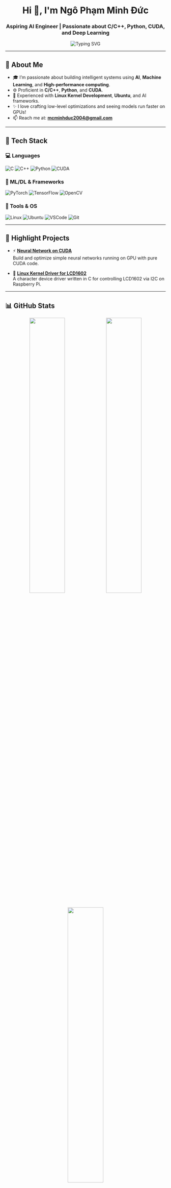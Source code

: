 <h1 align="center">Hi 👋, I'm Ngô Phạm Minh Đức</h1>
<h3 align="center">Aspiring AI Engineer | Passionate about C/C++, Python, CUDA, and Deep Learning</h3>

<p align="center">
  <img src="https://readme-typing-svg.demolab.com?font=Fira+Code&duration=3000&pause=1000&color=38B2AC&center=true&vCenter=true&width=500&lines=🚀+AI+Engineer+in+the+making;💻+C/C%2B%2B+%7C+Python+%7C+CUDA;🧠+Loves+Deep+Learning+%26+Optimization;🎯+Kernel+Driver+%7C+Neural+Networks+on+GPU" alt="Typing SVG" />
</p>

---

## 🧠 About Me

- 🎓 I’m passionate about building intelligent systems using **AI**, **Machine Learning**, and **High-performance computing**.  
- ⚙️ Proficient in **C/C++**, **Python**, and **CUDA**.
- 🐧 Experienced with **Linux Kernel Development**, **Ubuntu**, and AI frameworks.
- ✨ I love crafting low-level optimizations and seeing models run faster on GPUs!
- 📫 Reach me at: **mcminhduc2004@gmail.com**

---

## 🚀 Tech Stack

### 💻 Languages
![C](https://img.shields.io/badge/C-00599C?style=flat&logo=c&logoColor=white)
![C++](https://img.shields.io/badge/C++-00599C?style=flat&logo=c%2B%2B&logoColor=white)
![Python](https://img.shields.io/badge/Python-3776AB?style=flat&logo=python&logoColor=white)
![CUDA](https://img.shields.io/badge/CUDA-76B900?style=flat&logo=nvidia&logoColor=white)

### 🧠 ML/DL & Frameworks
![PyTorch](https://img.shields.io/badge/PyTorch-EE4C2C?style=flat&logo=pytorch&logoColor=white)
![TensorFlow](https://img.shields.io/badge/TensorFlow-FF6F00?style=flat&logo=tensorflow&logoColor=white)
![OpenCV](https://img.shields.io/badge/OpenCV-5C3EE8?style=flat&logo=opencv&logoColor=white)

### 🧰 Tools & OS
![Linux](https://img.shields.io/badge/Linux-FCC624?style=flat&logo=linux&logoColor=black)
![Ubuntu](https://img.shields.io/badge/Ubuntu-E95420?style=flat&logo=ubuntu&logoColor=white)
![VSCode](https://img.shields.io/badge/VSCode-007ACC?style=flat&logo=visual-studio-code&logoColor=white)
![Git](https://img.shields.io/badge/Git-F05032?style=flat&logo=git&logoColor=white)

---

## 📌 Highlight Projects

- ⚡️ [**Neural Network on CUDA**](https://github.com/BaekMinhDuc/Neural-Network-using-Cuda.git)  
  Build and optimize simple neural networks running on GPU with pure CUDA code.

- 🔧 [**Linux Kernel Driver for LCD1602**](https://github.com/BaekMinhDuc/EmbededOS_Linux_Kernel_Character_Device_LCD16x2.git)  
  A character device driver written in C for controlling LCD1602 via I2C on Raspberry Pi.

---

## 📊 GitHub Stats

<p align="center">
  <img width="47%" src="https://github-readme-stats.vercel.app/api?username=NgoPhamMinhDuc&show_icons=true&theme=tokyonight" />
  <img width="47%" src="https://github-readme-streak-stats.herokuapp.com/?user=NgoPhamMinhDuc&theme=tokyonight" />
</p>

<p align="center">
  <img width="47%" src="https://github-readme-stats.vercel.app/api/top-langs/?username=NgoPhamMinhDuc&layout=compact&theme=tokyonight" />
</p>

---

## 🔗 Let's Connect

<p align="center">
  <a href="mailto:mcminhduc2004@gmail.com"><img src="https://img.shields.io/badge/Gmail-D14836?style=for-the-badge&logo=gmail&logoColor=white" /></a>
  <a href="https://linkedin.com/in/your-link-if-any"><img src="https://img.shields.io/badge/LinkedIn-0077B5?style=for-the-badge&logo=linkedin&logoColor=white" /></a>
  <a href="https://github.com/NgoPhamMinhDuc"><img src="https://img.shields.io/badge/GitHub-181717?style=for-the-badge&logo=github&logoColor=white" /></a>
</p>

---

<p align="center">
  <img src="https://capsule-render.vercel.app/api?type=waving&color=0:38B2AC,100:4299E1&height=120&section=footer"/>
</p>
